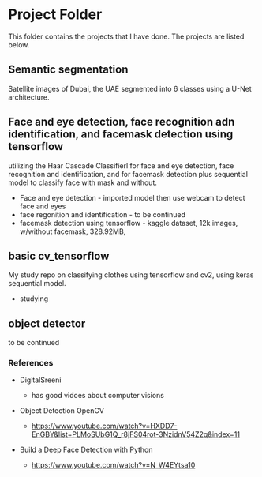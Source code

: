 # Project Folder
This folder contains the projects that I have done. The projects are listed below.

## Semantic segmentation
Satellite images of Dubai, the UAE segmented into 6 classes using a U-Net architecture.


## Face and eye detection, face recognition adn identification, and facemask detection using tensorflow
utilizing the Haar Cascade Classifierl for face and eye detection,  face recognition and identification, and for facemask detection plus sequential model to classify face with mask and without.
- Face and eye detection - imported model then use webcam to detect face and eyes
- face regonition and identification - to be continued
- facemask detection using tensorflow - kaggle dataset, 12k images, w/without facemask, 328.92MB, 

## basic cv_tensorflow
My study repo on classifying clothes using tensorflow and cv2, using keras sequential model.
- studying

## object detector
to be continued

### References
* DigitalSreeni
    - has good vidoes about computer visions
    
* Object Detection OpenCV
    - https://www.youtube.com/watch?v=HXDD7-EnGBY&list=PLMoSUbG1Q_r8jFS04rot-3NzidnV54Z2q&index=11
   
* Build a Deep Face Detection with Python
    - https://www.youtube.com/watch?v=N_W4EYtsa10
